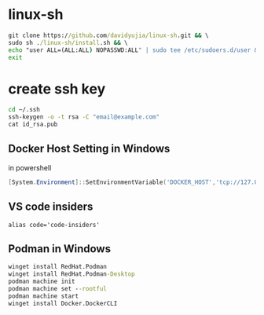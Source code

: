 # linux-sh

```cmd
git clone https://github.com/davidyujia/linux-sh.git && \
sudo sh ./linux-sh/install.sh && \
echo "user ALL=(ALL:ALL) NOPASSWD:ALL" | sudo tee /etc/sudoers.d/user && \
exit
```

# create ssh key

```cmd
cd ~/.ssh
ssh-keygen -o -t rsa -C "email@example.com"
cat id_rsa.pub
```

## Docker Host Setting in Windows

in powershell

```powershell
[System.Environment]::SetEnvironmentVariable('DOCKER_HOST','tcp://127.0.0.1:2375',[System.EnvironmentVariableTarget]::User)
```

## VS code insiders

```
alias code='code-insiders'
```

## Podman in Windows
```cmd
winget install RedHat.Podman
winget install RedHat.Podman-Desktop
podman machine init 
podman machine set --rootful
podman machine start
winget install Docker.DockerCLI
```
